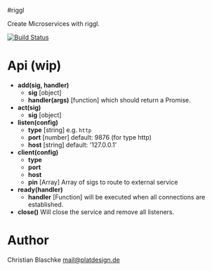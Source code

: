 #riggl

Create Microservices with riggl.

[![Build Status](https://travis-ci.org/platdesign/riggl.svg?branch=master)](https://travis-ci.org/platdesign/riggl)




# Api (wip)
- **add(sig, handler)**
	- **sig** [object]
	- **handler(args)** [function] which should return a Promise.
- **act(sig)**
	- **sig** [object]
- **listen(config)**
	- **type** [string] e.g. `http`
	- **port** [number] default: 9876 (for type http)
	- **host** [string] default: '127.0.0.1'
- **client(config)**
	- **type**
	- **port**
	- **host**
	- **pin** [Array] Array of sigs to route to external service
- **ready(handler)**
	- **handler** [Function] will be executed when all connections are established.
- **close()** Will close the service and remove all listeners.



# Author

Christian Blaschke <mail@platdesign.de>
